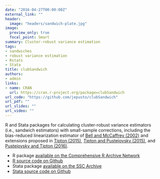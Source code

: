 ```yaml
---
date: "2016-04-27T00:00:00Z"
external_link: ""
header:
  image: "headers/sandwich-plate.jpg"
image: 
  preview_only: true
  focal_point: Smart
summary: Cluster-robust variance estimation
tags:
- sandwiches
- robust variance estimation
- Rstats
- Stata
title: clubSandwich
authors:
- admin
links:
- name: CRAN
  url: https://cran.r-project.org/package=clubSandwich
url_code: "https://github.com/jepusto/clubSandwich"
url_pdf: ""
url_slides: ""
url_video: ""
---
```


R and Stata packages for calculating cluster-robust variance estimators (i.e., sandwich estimators) with small-sample corrections, including the bias-reduced linearization estimator of [Bell and McCaffrey (2002)](http://www.statcan.gc.ca/pub/12-001-x/2002002/article/9058-eng.pdf) and extensions proposed in [Tipton (2015)](http://psycnet.apa.org/record/2014-14616-001), [Tipton and Pustejovsky (2015)](/publication/rve-for-meta-regression/), and [Pustejovsky and Tipton (2016)](/publication/rve-in-fixed-effects-models/). 

- R package [available on the Comprehensive R Archive Network](https://cran.r-project.org/package=clubSandwich)
- [R source code on Github](https://github.com/jepusto/clubSandwich)
- Stata package [available on the SSC Archive](https://ideas.repec.org/c/boc/bocode/s458352.html)
- [Stata source code on Github](https://github.com/jepusto/clubSandwich-Stata)
